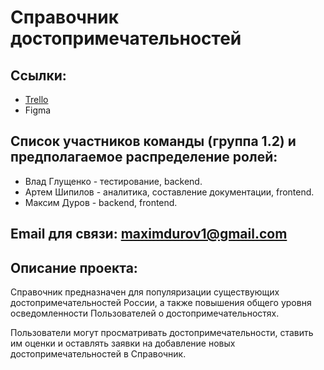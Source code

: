 # Справочник достопримечательностей


## Ссылки: 
-  [Trello](https://trello.com/b/rrm4ue19)
-  Figma

## Список участников команды (группа 1.2) и предполагаемое распределение ролей:
-  Влад Глущенко - тестирование, backend.
-  Артем Шипилов - аналитика, составление документации, frontend.
-  Максим Дуров  - backend, frontend.

## Email для связи: maximdurov1@gmail.com

## Описание проекта:

  Справочник предназначен для популяризации существующих достопримечательностей России, а также повышения общего уровня осведомленности Пользователей о достопримечательностях.
  
  Пользователи могут просматривать достопримечательности, ставить им оценки и оставлять заявки на добавление новых достопримечательностей в Справочник.

